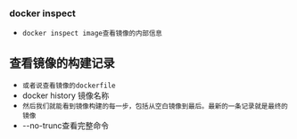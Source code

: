 ### docker inspect
* `docker inspect image查看镜像的内部信息`

## 查看镜像的构建记录
* `或者说查看镜像的dockerfile`
* docker history 镜像名称
* `然后我们就能看到镜像构建的每一步，包括从空白镜像到最后。最新的一条记录就是最终的镜像`
* --no-trunc查看完整命令


